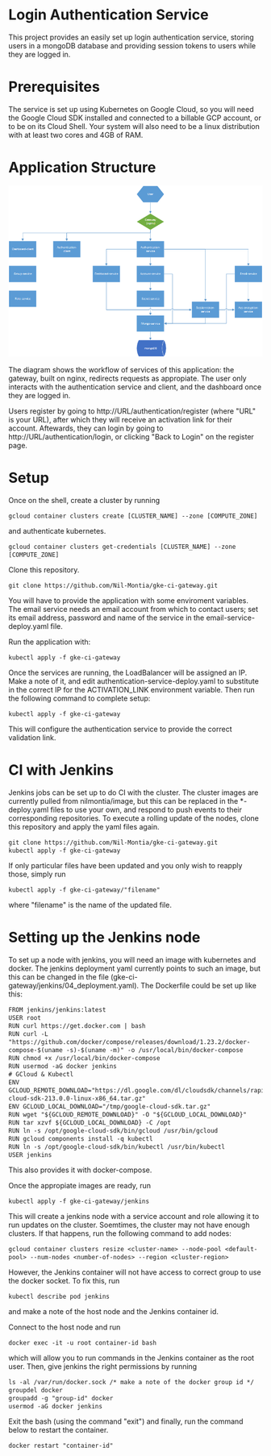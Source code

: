 # Login Authentication Service

This project provides an easily set up login authentication service, storing users in a mongoDB database and providing session tokens to users while they are logged in. 

# Prerequisites

The service is set up using Kubernetes on Google Cloud, so you will need the Google Cloud SDK installed and connected to a billable GCP account, or to be on its Cloud Shell. Your system will also need to be a linux distribution with at least two cores and 4GB of RAM.

# Application Structure

![text](login-service-flow.png)

The diagram shows the workflow of services of this application: the gateway, built on nginx, redirects requests as appropiate. The user only interacts with the authentication service and client, and the dashboard once they are logged in.

Users register by going to http://URL/authentication/register (where "URL" is your URL), after which they will receive an activation link for their account. Aftewards, they can login by going to http://URL/authentication/login, or clicking "Back to Login" on the register page.

# Setup

Once on the shell, create a cluster by running
``` 
gcloud container clusters create [CLUSTER_NAME] --zone [COMPUTE_ZONE]
```
and authenticate kubernetes.
```
gcloud container clusters get-credentials [CLUSTER_NAME] --zone [COMPUTE_ZONE]
```
Clone this repository.
```
git clone https://github.com/Nil-Montia/gke-ci-gateway.git
```
You will have to provide the application with some enviroment variables. The email service needs an email account from which to contact users; set its email address, password and name of the service in the email-service-deploy.yaml file.

Run the application with:
```
kubectl apply -f gke-ci-gateway
```
Once the services are running, the LoadBalancer will be assigned an IP. Make a note of it, and edit authentication-service-deploy.yaml to substitute in the correct IP for the ACTIVATION_LINK environment variable. Then run the following command to complete setup:
```
kubectl apply -f gke-ci-gateway
```
This will configure the authentication service to provide the correct validation link.

# CI with Jenkins

Jenkins jobs can be set up to do CI with the cluster. The cluster images are currently pulled from nilmontia/image, but this can be replaced in the \*-deploy.yaml files to use your own, and respond to push events to their corresponding repositories. To execute a rolling update of the nodes, clone this repository and apply the yaml files again.
```
git clone https://github.com/Nil-Montia/gke-ci-gateway.git
kubectl apply -f gke-ci-gateway
```
If only particular files have been updated and you only wish to reapply those, simply run
```
kubectl apply -f gke-ci-gateway/"filename"
```
where "filename" is the name of the updated file.

# Setting up the Jenkins node

To set up a node with jenkins, you will need an image with kubernetes and docker. The jenkins deployment yaml currently points to such an image, but this can be changed in the file (gke-ci-gateway/jenkins/04_deployment.yaml). The Dockerfile could be set up like this:

```
FROM jenkins/jenkins:latest
USER root
RUN curl https://get.docker.com | bash
RUN curl -L "https://github.com/docker/compose/releases/download/1.23.2/docker-compose-$(uname -s)-$(uname -m)" -o /usr/local/bin/docker-compose
RUN chmod +x /usr/local/bin/docker-compose
RUN usermod -aG docker jenkins
# GCloud & Kubectl
ENV GCLOUD_REMOTE_DOWNLOAD="https://dl.google.com/dl/cloudsdk/channels/rapid/downloads/google-cloud-sdk-213.0.0-linux-x86_64.tar.gz"
ENV GCLOUD_LOCAL_DOWNLOAD="/tmp/google-cloud-sdk.tar.gz"
RUN wget "${GCLOUD_REMOTE_DOWNLOAD}" -O "${GCLOUD_LOCAL_DOWNLOAD}"
RUN tar xzvf ${GCLOUD_LOCAL_DOWNLOAD} -C /opt
RUN ln -s /opt/google-cloud-sdk/bin/gcloud /usr/bin/gcloud
RUN gcloud components install -q kubectl
RUN ln -s /opt/google-cloud-sdk/bin/kubectl /usr/bin/kubectl
USER jenkins
```
This also provides it with docker-compose.

Once the appropiate images are ready, run
```
kubectl apply -f gke-ci-gateway/jenkins
```
This will create a jenkins node with a service account and role allowing it to run updates on the cluster. Soemtimes, the cluster may not have enough clusters. If that happens, run the following command to add nodes:
```
gcloud container clusters resize <cluster-name> --node-pool <default-pool> --num-nodes <number-of-nodes> --region <cluster-region>
```

However, the Jenkins container will not have access to correct group to use the docker socket. To fix this, run
```
kubectl describe pod jenkins
```
and make a note of the host node and the Jenkins container id.

Connect to the host node and run
```
docker exec -it -u root container-id bash
```
which will allow you to run commands in the Jenkins container as the root user. Then, give jenkins the right permissions by running
```
ls -al /var/run/docker.sock /* make a note of the docker group id */
groupdel docker
groupadd -g "group-id" docker
usermod -aG docker jenkins
```
Exit the bash (using the command "exit") and finally, run the command below to restart the container.
```
docker restart "container-id"
```

